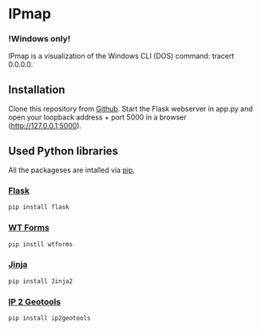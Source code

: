 # IPmap
### !Windows only!
IPmap is a visualization of the Windows CLI (DOS) command: tracert 0.0.0.0.

## Installation
Clone this repository from [Github](https://github.com/ClarysseArthur/IPmap.git).
Start the Flask webserver in app.py and open your loopback address + port 5000 in a browser (http://127.0.0.1:5000).

## Used Python libraries
All the packageses are intalled via [pip](https://pip.pypa.io/en/stable/).

### [Flask](https://flask.palletsprojects.com/en/1.1.x/)
```bash
pip install flask
```

### [WT Forms](https://wtforms.readthedocs.io/en/2.3.x/)
```bash
pip instll wtforms
```

### [Jinja](https://jinja.palletsprojects.com/en/2.11.x/)
```bash
pip install Jinja2
```

### [IP 2 Geotools](https://pypi.org/project/ip2geotools/) 
```bash
pip install ip2geotools
```
